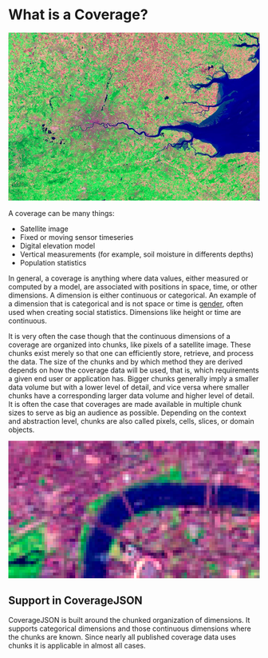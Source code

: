 # What is a Coverage?

[![Landsat 7 - ETM+ false color satellite image of London on September 13, 2002](images/london_etm_2002256_742.jpg)](http://landsat.visibleearth.nasa.gov/view.php?id=78669)

A coverage can be many things:
- Satellite image
- Fixed or moving sensor timeseries
- Digital elevation model
- Vertical measurements (for example, soil moisture in differents depths)
- Population statistics

In general, a coverage is anything where data values, either measured or computed by a model, are associated with positions in space, time, or other dimensions. A dimension is either continuous or categorical. An example of a dimension that is categorical and is not space or time is [gender](https://en.wikipedia.org/wiki/Gender), often used when creating social statistics. Dimensions like height or time are continuous.

It is very often the case though that the continuous dimensions of a coverage are organized into chunks, like pixels of a satellite image. These chunks exist merely so that one can efficiently store, retrieve, and process the data. The size of the chunks and by which method they are derived depends on how the coverage data will be used, that is, which requirements a given end user or application has. Bigger chunks generally imply a smaller data volume but with a lower level of detail, and vice versa where smaller chunks have a corresponding larger data volume and higher level of detail. It is often the case that coverages are made available in multiple chunk sizes to serve as big an audience as possible. Depending on the context and abstraction level, chunks are also called pixels, cells, slices, or domain objects.

![Zoomed satellite image showing pixels](images/london_etm_2002256_742_cropped_pixel.png)

## Support in CoverageJSON

CoverageJSON is built around the chunked organization of dimensions. It supports categorical dimensions and those continuous dimensions where the chunks are known. Since nearly all published coverage data uses chunks it is applicable in almost all cases.